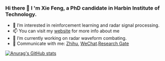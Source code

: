 ### Hi there 👋 I 'm Xie Feng, a PhD candidate in Harbin Institute of Technology.

- 👀 I’m interested in reinforcement learning and radar signal processing.
- 📫 You can visit my [website](xiefeng.work) for more info about me
- 🔭 I’m currently working on radar waveform combating.
- 💬 Communicate with me: [Zhihu](https://www.zhihu.com/people/pan-yu-xuan-guan-wo-han-ba-ba), [WeChat](https://mp.weixin.qq.com/cgi-bin/home?t=home/index&lang=zh_CN&token=1475559215).[Research Gate](https://www.researchgate.net/profile/Feng-Xie-43)

[![Anurag's GitHub stats](https://github-readme-stats.vercel.app/api?username=Patrick-xiefeng)](https://github.com/anuraghazra/github-readme-stats)
